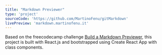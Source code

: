 ```yaml
---
title: "Markdown Previewer"
type: 'project'
sourceCode: 'https://github.com/MartinoFenu/gitMarkdown'
livePreview: 'markdown.martinofenu.it'
---
```


Based on the freecodecamp challenge [Build a Markdown Previewer](https://www.freecodecamp.org/learn/front-end-libraries/front-end-libraries-projects/build-a-markdown-previewer), this project is built with React.js and bootstrapped using Create React App with class components.
